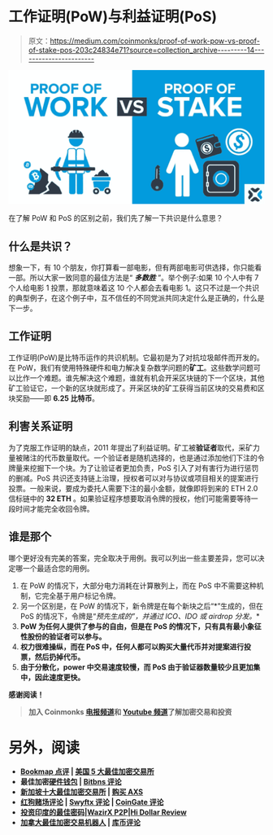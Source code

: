 # 工作证明(PoW)与利益证明(PoS)

> 原文：<https://medium.com/coinmonks/proof-of-work-pow-vs-proof-of-stake-pos-203c24834e71?source=collection_archive---------14----------------------->

![](img/6c6659ce14177bdcf2d381cf74ed379b.png)

在了解 PoW 和 PoS 的区别之前，我们先了解一下共识是什么意思？

## 什么是共识？

想象一下，有 10 个朋友，你打算看一部电影，但有两部电影可供选择，你只能看一部。所以大家一致同意的最佳方法是“ ***多数胜*** ”。举个例子:如果 10 个人中有 7 个人给电影 1 投票，那就意味着这 10 个人都会去看电影 1。这只不过是一个共识的典型例子，在这个例子中，互不信任的不同党派共同决定什么是正确的，什么是下一步。

## 工作证明

工作证明(PoW)是比特币运作的共识机制。它最初是为了对抗垃圾邮件而开发的。在 PoW，我们有使用特殊硬件和电力解决复杂数学问题的**矿工**。这些数学问题可以比作一个难题。谁先解决这个难题，谁就有机会开采区块链的下一个区块，其他矿工验证它，一个新的区块就形成了。开采区块的矿工获得当前区块的交易费和区块奖励——即 **6.25 比特币**。

## 利害关系证明

为了克服工作证明的缺点，2011 年提出了利益证明。矿工被**验证者**取代，采矿力量被赌注的代币数量取代。一个验证者是随机选择的，也是通过添加他们下注的令牌量来挖掘下一个块。为了让验证者更加负责，PoS 引入了对有害行为进行惩罚的删减。PoS 共识还支持链上治理，授权者可以对与协议或项目相关的提案进行投票。一般来说，要成为委托人需要下注的最小金额，就像即将到来的 ETH 2.0 信标链中的 **32 ETH** 。如果验证程序想要取消令牌的授权，他们可能需要等待一段时间才能完全收回令牌。

## **谁是那个**

哪个更好没有完美的答案，完全取决于用例。我可以列出一些主要差异，您可以决定哪一个最适合您的用例。

1.  在 PoW 的情况下，大部分电力消耗在计算散列上，而在 PoS 中不需要这种机制，它完全基于用户标记令牌。
2.  另一个区别是，在 PoW 的情况下，新令牌是在每个新块之后“*”生成的，但在 PoS 的情况下，令牌是“*预先生成的”，并通过 ICO、IDO 或 airdrop 分发。**
3.  **PoW 为任何人提供了参与的自由，但是在 PoS 的情况下，只有具有最小象征性股份的验证者可以参与。**
4.  **权力很难操纵，而在 PoS 中，任何人都可以购买大量代币并对提案进行投票，然后扔掉代币。**
5.  **由于分散化，power 中交易速度较慢，而 PoS 由于验证器数量较少且更加集中，因此速度更快。**

**感谢阅读！**

> **加入 Coinmonks [电报频道](https://t.me/coincodecap)和 [Youtube 频道](https://www.youtube.com/c/coinmonks/videos)了解加密交易和投资**

# **另外，阅读**

*   **[Bookmap 点评](https://coincodecap.com/bookmap-review-2021-best-trading-software) | [美国 5 大最佳加密交易所](https://coincodecap.com/crypto-exchange-usa)**
*   **最佳加密[硬件钱包](/coinmonks/hardware-wallets-dfa1211730c6) | [Bitbns 评论](/coinmonks/bitbns-review-38256a07e161)**
*   **[新加坡十大最佳加密交易所](https://coincodecap.com/crypto-exchange-in-singapore) | [购买 AXS](https://coincodecap.com/buy-axs-token)**
*   **[红狗赌场评论](https://coincodecap.com/red-dog-casino-review) | [Swyftx 评论](https://coincodecap.com/swyftx-review) | [CoinGate 评论](https://coincodecap.com/coingate-review)**
*   **[投资印度的最佳密码](https://coincodecap.com/best-crypto-to-invest-in-india-in-2021)|[WazirX P2P](https://coincodecap.com/wazirx-p2p)|[Hi Dollar Review](https://coincodecap.com/hi-dollar-review)**
*   **[加拿大最佳加密交易机器人](https://coincodecap.com/5-best-crypto-trading-bots-in-canada) | [库币评论](https://coincodecap.com/kucoin-review)**